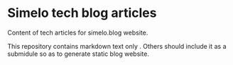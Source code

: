 # Simelo tech blog articles

Content of tech articles for simelo.blog website.

This repository contains markdown text only . Others should include it as a submidule so as to generate static blog website.
